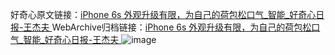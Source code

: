 好奇心原文链接：[iPhone 6s 外观升级有限，为自己的荷包松口气_智能_好奇心日报-王杰夫 ](https://www.qdaily.com/articles/11492.html)
WebArchive归档链接：[iPhone 6s 外观升级有限，为自己的荷包松口气_智能_好奇心日报-王杰夫 ](http://web.archive.org/web/20190623170641/https://www.qdaily.com/articles/11492.html)
![image](http://ww3.sinaimg.cn/large/007d5XDply1g3wa8xmhelj30u03dp4qp)